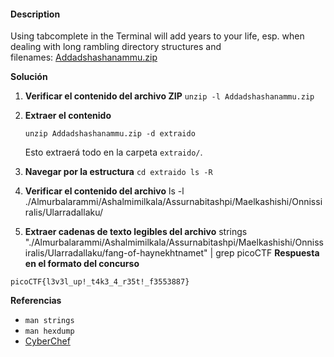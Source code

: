 #### Description

Using tabcomplete in the Terminal will add years to your life, esp. when dealing with long rambling directory structures and filenames: [Addadshashanammu.zip](https://mercury.picoctf.net/static/e38f6a5b69b45d21e33cf7281d8c2531/Addadshashanammu.zip)

**Solución**

1. **Verificar el contenido del archivo ZIP**
    `unzip -l Addadshashanammu.zip`
    
2. **Extraer el contenido**

    `unzip Addadshashanammu.zip -d extraido`
    
    Esto extraerá todo en la carpeta `extraido/`.
    
3. **Navegar por la estructura**
    `cd extraido ls -R`
4. **Verificar el contenido del archivo**
   ls -l ./Almurbalarammi/Ashalmimilkala/Assurnabitashpi/Maelkashishi/Onnissiralis/Ularradallaku/
5. **Extraer cadenas de texto legibles del archivo** 
	strings "./Almurbalarammi/Ashalmimilkala/Assurnabitashpi/Maelkashishi/Onnissiralis/Ularradallaku/fang-of-haynekhtnamet" | grep picoCTF
**Respuesta en el formato del concurso**

`picoCTF{l3v3l_up!_t4k3_4_r35t!_f3553887}`

**Referencias** 
- `man strings`
- `man hexdump`
- [CyberChef](https://gchq.github.io/CyberChef/) 